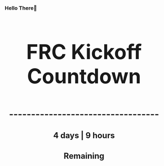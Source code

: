 ### Hello There👋

<!---START-TIMER--->
<h3 align='center' style='font-size: 64px;'>FRC Kickoff Countdown</h3>
<h3 align='center' style='font-size: 30px;'>----------------------------------</h3>
<h3 align='center' style='font-size: 25px;'>4 days | 9 hours</h3>
<h3 align='center' style='font-size: 25px;'>Remaining</h3>
<!---END-TIMER--->
